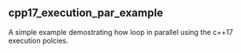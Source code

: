 ## cpp17_execution_par_example

A simple example demostrating how loop in parallel using the c++17 execution
polcies.
